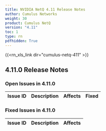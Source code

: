 ```yaml
---
title: NVIDIA NetQ 4.11 Release Notes
author: Cumulus Networks
weight: 30
product: Cumulus NetQ
version: "4.11"
toc: 1
type: rn
pdfhidden: True
---
```

{{<rn_xls_link dir="cumulus-netq-411" >}}
## 4.11.0 Release Notes
### Open Issues in 4.11.0

|  Issue ID 	|   Description	|   Affects	|   Fixed |
|---	        |---	        |---	    |---	                |

### Fixed Issues in 4.11.0
|  Issue ID 	|   Description	|   Affects	|
|---	        |---	        |---	    |

